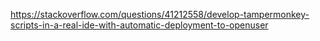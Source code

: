 https://stackoverflow.com/questions/41212558/develop-tampermonkey-scripts-in-a-real-ide-with-automatic-deployment-to-openuser